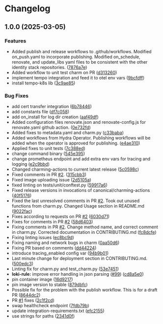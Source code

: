 # Changelog

## 1.0.0 (2025-03-05)


### Features

* Added publish and release workflows to .github/workflows. Modified on_push.yaml to incorporate publishing. Modified on_schedule, renovate, and update_libs yaml files to be consistent with the other identity stack repositories. ([7876a7e](https://github.com/canonical/identity-platform-login-ui-operator/commit/7876a7e0af9431fbb0a0e067c035bce72066e498))
* Added workflow to unit test charm on PR ([d313260](https://github.com/canonical/identity-platform-login-ui-operator/commit/d31326035971c014a2208d27e540e2ae069f2c7c))
* implement tempo integration and feed it to otel env vars ([9bcfdff](https://github.com/canonical/identity-platform-login-ui-operator/commit/9bcfdffcd10901a20bd407fd307f4c74503a4b06))
* install tempo-k8s lib ([3c9ae85](https://github.com/canonical/identity-platform-login-ui-operator/commit/3c9ae85feb4955bf706045b7555a88b171c5f0d5))


### Bug Fixes

* add cert transfer integration ([6b78446](https://github.com/canonical/identity-platform-login-ui-operator/commit/6b784469dabb42b5fd006d5302dd724347edee4a))
* add constants file ([df7c058](https://github.com/canonical/identity-platform-login-ui-operator/commit/df7c0587e8de00ffed9bc0199a914fc799671cf3))
* add on_install for log dir creation ([aaf49df](https://github.com/canonical/identity-platform-login-ui-operator/commit/aaf49dfa8826ec3dfc99dd4500b1d821b859d622))
* Added configuration files renovate.json and renovate-config.js for renovate.yaml github action. ([0e732fd](https://github.com/canonical/identity-platform-login-ui-operator/commit/0e732fd0865a478fd969561779a149a08341291e))
* Added fixes to metadata.yaml and charm.py ([c33baba](https://github.com/canonical/identity-platform-login-ui-operator/commit/c33baba0fbc098f5656bde74825d2d73b4889304))
* Added workflows from Hydra Operator. Publishing workflows will be added when the operator is approved for publishing. ([e4ae310](https://github.com/canonical/identity-platform-login-ui-operator/commit/e4ae3106c4b5673e59957c5f958755e0f030c9ab))
* Applied fixes to unit tests ([7c388ed](https://github.com/canonical/identity-platform-login-ui-operator/commit/7c388ed595682ce86b9986d1107216f71492f529))
* change command binary ([545e395](https://github.com/canonical/identity-platform-login-ui-operator/commit/545e3959dd7f8d66800966ffb63778d1bc587a75))
* change prometheus endpoint and add extra env vars for tracing and logging ([e2c9bbd](https://github.com/canonical/identity-platform-login-ui-operator/commit/e2c9bbda9226128c81b32830874c3d86a82fb9be))
* Changed charming-actions to current latest release ([5c0598c](https://github.com/canonical/identity-platform-login-ui-operator/commit/5c0598c3082d5682741deb320ea541ec0f286f58))
* Fixed comments in PR [#2](https://github.com/canonical/identity-platform-login-ui-operator/issues/2). ([315cbb3](https://github.com/canonical/identity-platform-login-ui-operator/commit/315cbb3892e12468f69a407e102dd1462f5452c5))
* Fixed image uploading issue ([2d5105a](https://github.com/canonical/identity-platform-login-ui-operator/commit/2d5105a353d12a4f8a7b4b31aaa3394b41cc01e3))
* fixed linting on tests/unit/conftest.py ([59917a6](https://github.com/canonical/identity-platform-login-ui-operator/commit/59917a67b2cdf7c2c15f3597d0c1c9f76c574246))
* Fixed release versions in invocations of canonical/charming-actions ([40f5176](https://github.com/canonical/identity-platform-login-ui-operator/commit/40f5176dcb6e9b5af77bd59c19b950d10083338d))
* Fixed the last unresolved comments in PR [#2](https://github.com/canonical/identity-platform-login-ui-operator/issues/2). Took out unused functions from charm.py. Changed Usage section in README.md ([9022fac](https://github.com/canonical/identity-platform-login-ui-operator/commit/9022fac1a79e61e1405c1281028be7d3372a20cf))
* Fixes according to requests on PR [#2](https://github.com/canonical/identity-platform-login-ui-operator/issues/2) ([6030d71](https://github.com/canonical/identity-platform-login-ui-operator/commit/6030d7105f875a57c3ae921f577a43c38f80f20f))
* Fixes for comments in PR [#2](https://github.com/canonical/identity-platform-login-ui-operator/issues/2) ([58d6403](https://github.com/canonical/identity-platform-login-ui-operator/commit/58d6403434f33a0be635fb389092419a95bff169))
* Fixing comments in PR [#2](https://github.com/canonical/identity-platform-login-ui-operator/issues/2). Change method name, and correct comment in charm.py. Corrected documentation in CONTRIBUTING.md ([fc8dcfe](https://github.com/canonical/identity-platform-login-ui-operator/commit/fc8dcfe6b15b85e5c4dee78d154c66a472a4c3f0))
* Fixing linting issues ([ec8bc9d](https://github.com/canonical/identity-platform-login-ui-operator/commit/ec8bc9d2b50ee8fce596c574e9be6eb6a2509f8d))
* Fixing naming and network bugs in charm ([0aa50d6](https://github.com/canonical/identity-platform-login-ui-operator/commit/0aa50d637a809fdaad37ae2ec4256e640bb5ea78))
* Fixing PR based on comments ([dd44224](https://github.com/canonical/identity-platform-login-ui-operator/commit/dd44224b69a35d09b212ba02d2ab4f0c5b72d0f7))
* introduce tracing_enabled config var ([94b9b01](https://github.com/canonical/identity-platform-login-ui-operator/commit/94b9b011fa37a3d11463576a22dc18a9e3f8ed86))
* Last minute change for deployment section in CONTRIBUTING.md. ([500edc3](https://github.com/canonical/identity-platform-login-ui-operator/commit/500edc3e4d26aa430de20b1d675a856babdeee84))
* Linting fix for charm.py and test_charm.py ([53e7451](https://github.com/canonical/identity-platform-login-ui-operator/commit/53e74510dd50e264e00ee8f35091681c020fded7))
* **loki-rule:** improve error handling in json parsing ([#99](https://github.com/canonical/identity-platform-login-ui-operator/issues/99)) ([cd8a5e0](https://github.com/canonical/identity-platform-login-ui-operator/commit/cd8a5e062c32f63530540027d756e4a43eb35029))
* pin container image ([16d9217](https://github.com/canonical/identity-platform-login-ui-operator/commit/16d92176fcde75caa90bc3afbbbd27116558ed65))
* pin image version to stable ([879dbfc](https://github.com/canonical/identity-platform-login-ui-operator/commit/879dbfcd5778aba8d4d7e928bd6ccc05060e962c))
* Possible fix for the problem with the publish workflow. This is for a draft PR ([8644dc2](https://github.com/canonical/identity-platform-login-ui-operator/commit/8644dc2df35e67ae8b06d2e146c5710c92ece8a8))
* PR [#1](https://github.com/canonical/identity-platform-login-ui-operator/issues/1) fixes ([2c1f2cd](https://github.com/canonical/identity-platform-login-ui-operator/commit/2c1f2cdc3fca016f6da84a73b8be22a85a9ea650))
* swap healthcheck endpoint ([7fdb79b](https://github.com/canonical/identity-platform-login-ui-operator/commit/7fdb79b310b5d1b940e9646b3714f3def620a3de))
* update integration-requirements.txt ([efc2155](https://github.com/canonical/identity-platform-login-ui-operator/commit/efc2155ddd79877d8a0dcfefa652004a92457e16))
* use strings for paths ([2341d0f](https://github.com/canonical/identity-platform-login-ui-operator/commit/2341d0f11036fdfa1f8997a87a1b63f8081b6d28))
